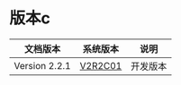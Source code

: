 #  版本c

| 文档版本      |            系统版本             |   说明   |
| ------------- | :-----------------------------: | :------: |
| Version 2.2.1 | [V2R2C01](/zh/V2R2C01_README.md) | 开发版本 |


